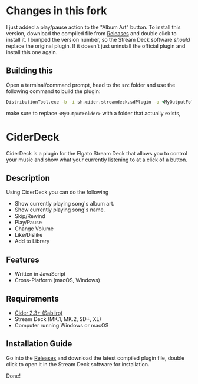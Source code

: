 
# Changes in this fork

I just added a play/pause action to the "Album Art" button. To install this version, download the compiled file from [Releases](github.com/leoklaus/CiderDeck/releases) and double click to install it.
I bumped the version number, so the Stream Deck software _should_ replace the original plugin. If it doesn't just uninstall the official plugin and install this one again.

## Building this

Open a terminal/command prompt, head to the `src` folder and use the following command to build the plugin:
```cmd
DistributionTool.exe -b -i sh.cider.streamdeck.sdPlugin -o <MyOutputFolder>
```
make sure to replace `<MyOutputFolder>` with a folder that actually exists,


# CiderDeck

CiderDeck is a plugin for the Elgato Stream Deck that allows you to control your music and show what your currently listening to at a click of a button.

## Description

Using CiderDeck you can do the following

- Show currently playing song's album art.
- Show currently playing song's name.
- Skip/Rewind
- Play/Pause
- Change Volume
- Like/Dislike
- Add to Library

## Features
- Written in JavaScript
- Cross-Platform (macOS, Windows)

## Requirements
- [Cider 2.3+ (Sabiiro)](https://cider.sh)
- Stream Deck (MK.1, MK.2, SD+, XL)
- Computer running Windows or macOS

## Installation Guide

Go into the [Releases](github.com/leoklaus/CiderDeck/releases) and download the latest compiled plugin file, double click to open it in the Stream Deck software for installation.

Done!
